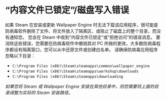 # “内容文件已锁定”/磁盘写入错误

如果 Steam 在安装或更新 Wallpaper Engine 时无法下载该应用程序，很可能是防病毒软件删除了文件、将文件放入了隔离区、或阻止了磁盘上的整个目录，而没有通知您。 您会在 Steam 中收到“内容文件已锁定”或“拒绝访问”的错误消息。 要消除这些错误，您需要在防病毒软件中撤销其对 PC 所做的更改，大多数防病毒程序都设有隔离窗口，您可以从中还原文件或创建白名单。 请确保防病毒应用程序忽略以下目录：

* `C:\Program Files (x86)\Steam\steamapps\common\wallpaper_engine`
* `C:\Program Files (x86)\Steam\steamapps\workshop\downloads`
* `C:\Program Files (x86)\Steam\steamapps\downloading`

*如果您将 Steam 或 Wallpaper Engine 安装在其他目录中，则您需要将上面的目录调整为实际的 Steam 安装路径。*
